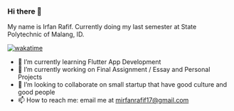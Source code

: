 ### Hi there 👋

My name is Irfan Rafif. Currently doing my last semester at State Polytechnic of Malang, ID.

[![wakatime](https://wakatime.com/badge/user/adccd9a4-6c79-4608-bfcd-0187030991da.svg)](https://wakatime.com/@adccd9a4-6c79-4608-bfcd-0187030991da)

- 🌱 I’m currently learning Flutter App Development
- 🔭 I’m currently working on Final Assignment / Essay and Personal Projects
- 👯 I’m looking to collaborate on small startup that have good culture and good people
- 📫 How to reach me: email me at mirfanrafif17@gmail.com

 

<!--
**mirfanrafif/mirfanrafif** is a ✨ _special_ ✨ repository because its `README.md` (this file) appears on your GitHub profile.

Here are some ideas to get you started:

- 🔭 I’m currently working on ...
- 🌱 I’m currently learning ...
- 👯 I’m looking to collaborate on ...
- 🤔 I’m looking for help with ...
- 💬 Ask me about ...
- 📫 How to reach me: ...
- 😄 Pronouns: ...
- ⚡ Fun fact: ...
-->
